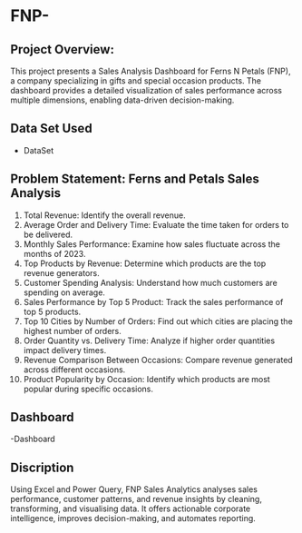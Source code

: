 # FNP-
## Project Overview:

This project presents a Sales Analysis Dashboard for Ferns N Petals (FNP), a company specializing in gifts and special occasion products. The dashboard provides a detailed visualization of sales performance across multiple dimensions, enabling data-driven decision-making.

## Data Set Used
- <a herf="https://github.com/yarrajhansirani/FNP-/blob/main/fnp%20sales.xlsx">DataSet</a>

## Problem Statement: Ferns and Petals Sales Analysis
1. Total Revenue: Identify the overall revenue.
2. Average Order and Delivery Time: Evaluate the time taken for orders to be delivered.
3. Monthly Sales Performance: Examine how sales fluctuate across the months of 2023.
4. Top Products by Revenue: Determine which products are the top revenue generators.
5. Customer Spending Analysis: Understand how much customers are spending on
average.
6. Sales Performance by Top 5 Product: Track the sales performance of top 5 products.
7. Top 10 Cities by Number of Orders: Find out which cities are placing the highest
number of orders.
8. Order Quantity vs. Delivery Time: Analyze if higher order quantities impact delivery
times.
9. Revenue Comparison Between Occasions: Compare revenue generated across
different occasions.
10. Product Popularity by Occasion: Identify which products are most popular during
specific occasions.

## Dashboard
-<a herf="https://github.com/yarrajhansirani/FNP-/blob/main/fnp%20sales.png">Dashboard</a>

## Discription
Using Excel and Power Query, FNP Sales Analytics analyses sales performance, customer patterns, and revenue insights by cleaning, transforming, and visualising data. It offers actionable corporate intelligence, improves decision-making, and automates reporting.

